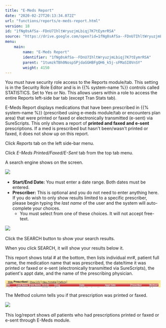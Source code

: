 ```yaml
---
title: "E-Meds Report"
date: "2020-02-27T20:13:34.072Z"
url: "functions/reports/e-meds-report.html"
version: 18
id: "1fNg0sAfSa--FDnU7IhltWryuzjmLbiqj7K7tEymrRSA"
source: "https://drive.google.com/open?id=1fNg0sAfSa--FDnU7IhltWryuzjmLbiqj7K7tEymrRSA"
menu:
    main:
        name: "E-Meds Report"
        identifier: "1fNg0sAfSa--FDnU7IhltWryuzjmLbiqj7K7tEymrRSA"
        parent: "1tumzkTBh0NospSPjdaGGHBFgQH6_k5j-sFMaSI0VnSY"
        weight: 4150
---
```

You must have security role access to the Reports module/tab. This setting is in the Security Role Editor and is in {{% system-name %}} controls called STATISTICS. Set to Yes or No. This allows users within a role to access the entire Reports left-side bar tab (except Tran Stats tab).

E-Meds Report displays medications that have been prescribed in {{% system-name %}} (prescribed using e-meds module/tab or encounters plan area) that were printed or faxed or electronically transmitted (e-sent) via SureScripts. This only shows a report of **printed and faxed and e-sent** prescriptions. If a med is prescribed but hasn't been/wasn't printed or faxed, it does not show up on this report.

Click *Reports* tab on the left side-bar menu.

Click *E-Meds Printed/Faxed/E-Sent* tab from the top tab menu.

A search engine shows on the screen.

![](e-meds-report.images/image1.png)

* <strong>Start/End Date:</strong> You must enter a date range. Both dates must be entered.
* <strong>Prescriber:</strong> This is optional and you do not need to enter anything here. If you do wish to only show results limited to a specific prescriber, please begin typing the <em>last name</em> of the user and the system will auto-complete your choices.
    * You must select from one of these choices. It will not accept free-text.

![](e-meds-report.images/image3.png)

Click the SEARCH button to show your search results.

When you click SEARCH, it will show your results below it.

This report shows total # at the bottom, then lists individual mr#, patient full name, the medication name that was prescribed, the date/time it was printed or faxed or e-sent (electronically transmitted via SureScripts), the patient's appt date, and the name of the prescribing physician.

![](e-meds-report.images/image2.jpg)

The Method column tells you if that prescription was printed or faxed.

![](e-meds-report.images/image4.png)

This log/report shows *all* patients who had prescriptions printed or faxed or e-sent through E-Meds module.

